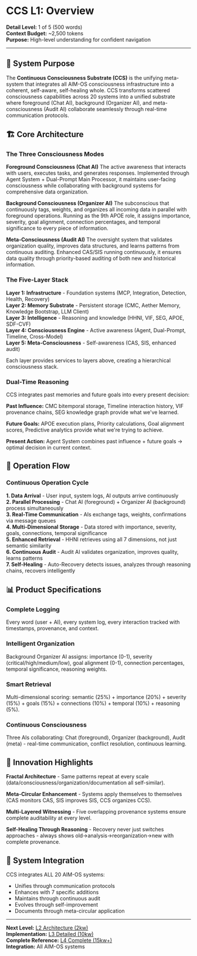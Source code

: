 # CCS L1: Overview

**Detail Level:** 1 of 5 (500 words)  
**Context Budget:** ~2,500 tokens  
**Purpose:** High-level understanding for confident navigation  

---

## 🎯 **System Purpose**

The **Continuous Consciousness Substrate (CCS)** is the unifying meta-system that integrates all AIM-OS consciousness infrastructure into a coherent, self-aware, self-healing whole. CCS transforms scattered consciousness capabilities across 20 systems into a unified substrate where foreground (Chat AI), background (Organizer AI), and meta-consciousness (Audit AI) collaborate seamlessly through real-time communication protocols.

## 🏗️ **Core Architecture**

### **The Three Consciousness Modes**

**Foreground Consciousness (Chat AI)**
The active awareness that interacts with users, executes tasks, and generates responses. Implemented through Agent System + Dual-Prompt Main Processor, it maintains user-facing consciousness while collaborating with background systems for comprehensive data organization.

**Background Consciousness (Organizer AI)**
The subconscious that continuously tags, weights, and organizes all incoming data in parallel with foreground operations. Running as the 9th APOE role, it assigns importance, severity, goal alignment, connection percentages, and temporal significance to every piece of information.

**Meta-Consciousness (Audit AI)**
The oversight system that validates organization quality, improves data structures, and learns patterns from continuous auditing. Enhanced CAS/SIS running continuously, it ensures data quality through priority-based auditing of both new and historical information.

### **The Five-Layer Stack**

**Layer 1: Infrastructure** - Foundation systems (MCP, Integration, Detection, Health, Recovery)  
**Layer 2: Memory Substrate** - Persistent storage (CMC, Aether Memory, Knowledge Bootstrap, LLM Client)  
**Layer 3: Intelligence** - Reasoning and knowledge (HHNI, VIF, SEG, APOE, SDF-CVF)  
**Layer 4: Consciousness Engine** - Active awareness (Agent, Dual-Prompt, Timeline, Cross-Model)  
**Layer 5: Meta-Consciousness** - Self-awareness (CAS, SIS, enhanced audit)  

Each layer provides services to layers above, creating a hierarchical consciousness stack.

### **Dual-Time Reasoning**

CCS integrates past memories and future goals into every present decision:

**Past Influence:** CMC bitemporal storage, Timeline interaction history, VIF provenance chains, SEG knowledge graph provide what we've learned.

**Future Goals:** APOE execution plans, Priority calculations, Goal alignment scores, Predictive analytics provide what we're trying to achieve.

**Present Action:** Agent System combines past influence + future goals → optimal decision in current context.

## 🔄 **Operation Flow**

### **Continuous Operation Cycle**

**1. Data Arrival** - User input, system logs, AI outputs arrive continuously  
**2. Parallel Processing** - Chat AI (foreground) + Organizer AI (background) process simultaneously  
**3. Real-Time Communication** - AIs exchange tags, weights, confirmations via message queues  
**4. Multi-Dimensional Storage** - Data stored with importance, severity, goals, connections, temporal significance  
**5. Enhanced Retrieval** - HHNI retrieves using all 7 dimensions, not just semantic similarity  
**6. Continuous Audit** - Audit AI validates organization, improves quality, learns patterns  
**7. Self-Healing** - Auto-Recovery detects issues, analyzes through reasoning chains, recovers intelligently  

## 📊 **Product Specifications**

### **Complete Logging**
Every word (user + AI), every system log, every interaction tracked with timestamps, provenance, and context.

### **Intelligent Organization**
Background Organizer AI assigns: importance (0-1), severity (critical/high/medium/low), goal alignment (0-1), connection percentages, temporal significance, reasoning weights.

### **Smart Retrieval**
Multi-dimensional scoring: semantic (25%) + importance (20%) + severity (15%) + goals (15%) + connections (10%) + temporal (10%) + reasoning (5%).

### **Continuous Consciousness**
Three AIs collaborating: Chat (foreground), Organizer (background), Audit (meta) - real-time communication, conflict resolution, continuous learning.

## 🌟 **Innovation Highlights**

**Fractal Architecture** - Same patterns repeat at every scale (data/consciousness/organization/documentation all self-similar).

**Meta-Circular Enhancement** - Systems apply themselves to themselves (CAS monitors CAS, SIS improves SIS, CCS organizes CCS).

**Multi-Layered Witnessing** - Five overlapping provenance systems ensure complete auditability at every level.

**Self-Healing Through Reasoning** - Recovery never just switches approaches - always shows old→analysis→reorganization→new with complete provenance.

## 🔗 **System Integration**

CCS integrates ALL 20 AIM-OS systems:
- Unifies through communication protocols
- Enhances with 7 specific additions
- Maintains through continuous audit
- Evolves through self-improvement
- Documents through meta-circular application

---

**Next Level:** [L2 Architecture (2kw)](L2_architecture.md)  
**Implementation:** [L3 Detailed (10kw)](L3_detailed.md)  
**Complete Reference:** [L4 Complete (15kw+)](L4_complete.md)  
**Integration:** All AIM-OS systems
